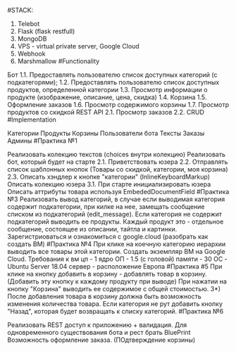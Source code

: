 #STACK:

1. Telebot
2. Flask (flask restfull)
3. MongoDB
4. VPS - virtual private server, Google Cloud
5. Webhook
6. Marshmallow
#Functionality

Бот 1.1. Предоставлять пользователю список доступных категорий (с подкатегорями); 1.2. Предоставлять пользователю список доступных продуктов, определенной категории 1.3. Просмотр информации о продукте (изображение, описание, цена, скидка) 1.4. Корзина 1.5. Оформление заказов 1.6. Просмотр содержимого корзины 1.7. Просмотр продуктов со скидкой
REST API 2.1. Просмотр заказов 2.2. CRUD
#Implementation

Категории
Продукты
Корзины
Пользователи бота
Тексты
Заказы
Админы
#Практика №1

Реализовать колекцию текстов (choices внутри колекцию)
Реализовать бот, который будет на старте 2.1. Приветствовать юзера 2.2. Отправлять список шаблонных кнопок (Товары со скидкой, категории, моя корзина) 2.3. Описать хэндлер к кнопке "категории" (InlineKeyboardMarkup)
Описать колекцию юзера 3.1. При старте инициализировать юзера
Описать аттрибуты товара используя EmbededDocumentField #Практика №3
Реализовать вывод категорий, в случае если выводимая категория содержит подкатегории, при килке на нее, замещать сообщение списком из подкатегорий (edit_message).
Если категория не содержит подкатегорий выводить ее продукты. Каждый продукт это - отдельное сообщение, состоящее из описании, тайтла и картинки.
Зарегистриоваться и ознакомиться с google.cloud (разобрать как создать ВМ) #Практика №4
При клике на коечную категорию иерархии выводить все товары этой категории.
Создать экземпляр ВМ на Google Cloud. Требования к вм цп - 1 ядро ОП - 1.5 (с головой) памяти - 30 ОС - Ubuntu Server 18.04 сервер - расположение Европа #Практика #5
При клике на кнопку добавить в корзину - добавлять товар в корзину. (Добавить эту кнопку к каждому продукту при выводе)
При нажатии на кнопку "Корзина" выводить ее содержимое с общей стоимостью. 3*) После добавления товара в корзину должна быть возможность изменения количества товара.
Если категория не рут добавить кнопку "Назад", которая будет возвращать к списку категорий.
#Практика №6

Реализовать REST доступ к приложению + валидация.
Для одновременного существования бота и рест брать BluePrint
Возможность оформление заказа. (ПОдтверждение корзины)
